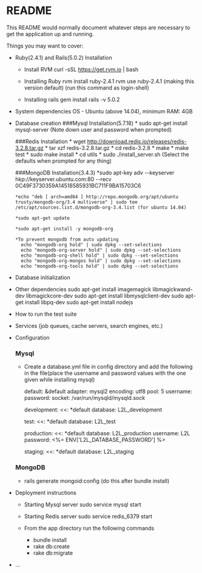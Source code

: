# README

This README would normally document whatever steps are necessary to get the
application up and running.

Things you may want to cover:

* Ruby(2.4.1) and Rails(5.0.2) Installation
  
  * Install RVM
    curl -sSL https://get.rvm.io | bash

  * Installing Ruby
    rvm install ruby-2.4.1
    rvm use ruby-2.4.1 (making this version default) (run this command as login-shell)

  * Installing rails
    gem install rails -v 5.0.2

* System dependencies
    OS - Ubuntu (above 14.04), minimum RAM: 4GB

* Database creation
    ###Mysql Installation(5.7.18)
      * sudo apt-get install mysql-server
      (Note down user and password when prompted)

    ###Redis Installation
      * wget http://download.redis.io/releases/redis-3.2.8.tar.gz
      * tar xzf redis-3.2.8.tar.gz
      * cd redis-3.2.8
      * make
      * make test 
      * sudo make install
      * cd utils 
      * sudo ./install_server.sh
      (Select the defaults when prompted for any thing)

    ###MongoDB Installation(3.4.3)
      *sudo apt-key adv --keyserver hkp://keyserver.ubuntu.com:80 --recv 0C49F3730359A14518585931BC711F9BA15703C6

      *echo "deb [ arch=amd64 ] http://repo.mongodb.org/apt/ubuntu trusty/mongodb-org/3.4 multiverse" | sudo tee /etc/apt/sources.list.d/mongodb-org-3.4.list (for ubuntu 14.04)

      *sudo apt-get update

      *sudo apt-get install -y mongodb-org

      *To prevent mongodb from auto updating
        echo "mongodb-org hold" | sudo dpkg --set-selections
        echo "mongodb-org-server hold" | sudo dpkg --set-selections
        echo "mongodb-org-shell hold" | sudo dpkg --set-selections
        echo "mongodb-org-mongos hold" | sudo dpkg --set-selections
        echo "mongodb-org-tools hold" | sudo dpkg --set-selections


* Database initialization


* Other dependencies
    sudo apt-get install imagemagick libmagickwand-dev libmagickcore-dev
    sudo apt-get install libmysqlclient-dev
    sudo apt-get install libpq-dev
    sudo apt-get install nodejs


* How to run the test suite

* Services (job queues, cache servers, search engines, etc.)

* Configuration
  ### Mysql
    * Create a database.yml file in config directory and add the following in the file(place the username and password values with the one given while installing mysql)

      default: &default
        adapter: mysql2
        encoding: utf8
        pool: 5
        username: 
        password: 
        socket: /var/run/mysqld/mysqld.sock

      development:
        <<: *default
        database: L2L_development

      test:
        <<: *default
        database: L2L_test

      production:
        <<: *default
        database: L2L_production
        username: L2L
        password: <%= ENV['L2L_DATABASE_PASSWORD'] %>

      staging:
        <<: *default
        database: L2L_staging

  ### MongoDB
    * rails generate mongoid:config (do this after bundle install)

* Deployment instructions

  * Starting Mysql server
    sudo service mysql start

  * Starting Redis server
    sudo service redis_6379 start

  * From the app directory run the following commands
    * bundle install
    * rake db:create
    * rake db:migrate

* ...

